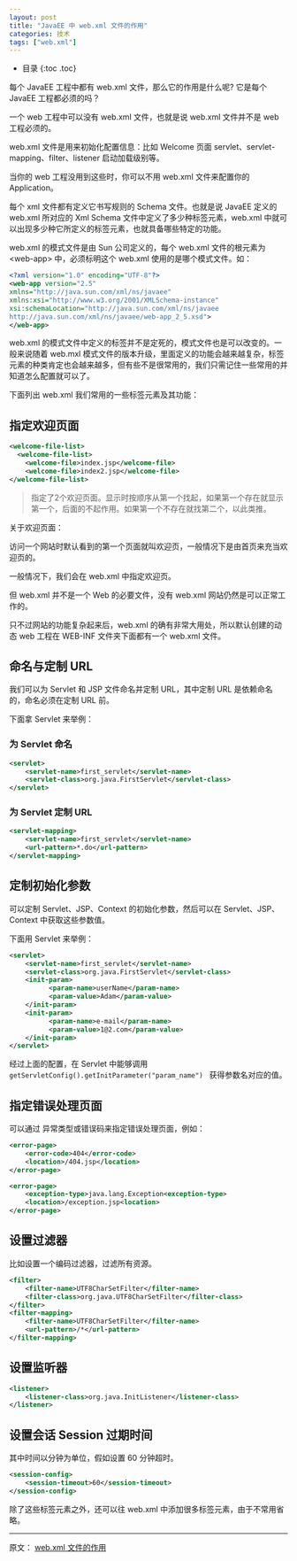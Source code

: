 ```yaml
---
layout: post
title: "JavaEE 中 web.xml 文件的作用"
categories: 技术
tags: ["web.xml"]
---
```


* 目录
{:toc .toc}

每个 JavaEE 工程中都有 web.xml 文件，那么它的作用是什么呢? 它是每个 JavaEE 工程都必须的吗？

一个 web 工程中可以没有 web.xml 文件，也就是说 web.xml 文件并不是 web 工程必须的。

web.xml 文件是用来初始化配置信息：比如 Welcome 页面 servlet、servlet-mapping、filter、listener 启动加载级别等。

当你的 web 工程没用到这些时，你可以不用 web.xml 文件来配置你的 Application。

每个 xml 文件都有定义它书写规则的 Schema 文件。也就是说 JavaEE 定义的 web.xml 所对应的 Xml Schema 文件中定义了多少种标签元素，web.xml 中就可以出现多少种它所定义的标签元素，也就具备哪些特定的功能。

web.xml 的模式文件是由 Sun 公司定义的，每个 web.xml 文件的根元素为 \<web-app\> 中，必须标明这个 web.xml 使用的是哪个模式文件。如：

```xml
<?xml version="1.0" encoding="UTF-8"?>
<web-app version="2.5"
xmlns="http://java.sun.com/xml/ns/javaee"
xmlns:xsi="http://www.w3.org/2001/XMLSchema-instance"
xsi:schemaLocation="http://java.sun.com/xml/ns/javaee
http://java.sun.com/xml/ns/javaee/web-app_2_5.xsd">
</web-app>
```

web.xml 的模式文件中定义的标签并不是定死的，模式文件也是可以改变的。一般来说随着 web.mxl 模式文件的版本升级，里面定义的功能会越来越复杂，标签元素的种类肯定也会越来越多，但有些不是很常用的，我们只需记住一些常用的并知道怎么配置就可以了。


下面列出 web.xml 我们常用的一些标签元素及其功能：

## 指定欢迎页面

```xml
<welcome-file-list>
  <welcome-file-list>
    <welcome-file>index.jsp</welcome-file>
    <welcome-file>index2.jsp</welcome-file>
</welcome-file-list>
```

> 指定了2个欢迎页面。显示时按顺序从第一个找起，如果第一个存在就显示第一个，后面的不起作用。如果第一个不存在就找第二个，以此类推。

关于欢迎页面：

访问一个网站时默认看到的第一个页面就叫欢迎页，一般情况下是由首页来充当欢迎页的。

一般情况下，我们会在 web.xml 中指定欢迎页。

但 web.xml 并不是一个 Web 的必要文件，没有 web.xml 网站仍然是可以正常工作的。

只不过网站的功能复杂起来后，web.xml 的确有非常大用处，所以默认创建的动态 web 工程在 WEB-INF 文件夹下面都有一个 web.xml 文件。

## 命名与定制 URL

我们可以为 Servlet 和 JSP 文件命名并定制 URL，其中定制 URL 是依赖命名的，命名必须在定制 URL 前。

下面拿 Servlet 来举例：

### 为 Servlet 命名

```xml
<servlet>
    <servlet-name>first_servlet</servlet-name>
    <servlet-class>org.java.FirstServlet</servlet-class>
</servlet>
```

### 为 Servlet 定制 URL

```xml
<servlet-mapping>
    <servlet-name>first_servlet</servlet-name>
    <url-pattern>*.do</url-pattern>
</servlet-mapping>
```

## 定制初始化参数

可以定制 Servlet、JSP、Context 的初始化参数，然后可以在 Servlet、JSP、Context 中获取这些参数值。

下面用 Servlet 来举例：

```xml
<servlet>
    <servlet-name>first_servlet</servlet-name>
    <servlet-class>org.java.FirstServlet</servlet-class>
    <init-param>
          <param-name>userName</param-name>
          <param-value>Adam</param-value>
    </init-param>
    <init-param>
          <param-name>e-mail</param-name>
          <param-value>1@2.com</param-value>
    </init-param>
</servlet>
```

经过上面的配置，在 Servlet 中能够调用 `getServletConfig().getInitParameter("param_name") ` 获得参数名对应的值。

## 指定错误处理页面

可以通过 异常类型或错误码来指定错误处理页面，例如：

```xml
<error-page>
    <error-code>404</error-code>
    <location>/404.jsp</location>
</error-page>

<error-page>
    <exception-type>java.lang.Exception<exception-type>
    <location>/exception.jsp<location>
</error-page>
```

## 设置过滤器

比如设置一个编码过滤器，过滤所有资源。

```xml
<filter>
    <filter-name>UTF8CharSetFilter</filter-name>
    <filter-class>org.java.UTF8CharSetFilter</filter-class>
</filter>
<filter-mapping>
    <filter-name>UTF8CharSetFilter</filter-name>
    <url-pattern>/*</url-pattern>
</filter-mapping>
```


## 设置监听器
```xml
<listener>
    <listener-class>org.java.InitListener</listener-class>
</listener>
```

## 设置会话 Session 过期时间
其中时间以分钟为单位，假如设置 60 分钟超时。

```xml
<session-config>
    <session-timeout>60</session-timeout>
</session-config>
```

除了这些标签元素之外，还可以往 web.xml 中添加很多标签元素，由于不常用省略。

---

原文：
[web.xml 文件的作用](http://www.cnblogs.com/yqskj/articles/2233061.html)
